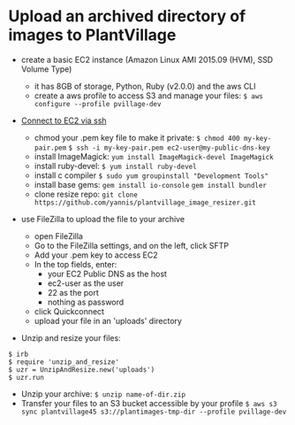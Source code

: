# Upload an archived directory of images to PlantVillage

- create a basic EC2 instance (Amazon Linux AMI 2015.09 (HVM), SSD Volume Type)
    - it has 8GB of storage, Python, Ruby (v2.0.0) and the aws CLI
    - create a aws profile to access S3 and manage your files:
    ```$ aws configure --profile pvillage-dev```
- [Connect to EC2 via ssh](http://docs.aws.amazon.com/AWSEC2/latest/UserGuide/AccessingInstancesLinux.html#AccessingInstancesLinuxSSHClient)
    - chmod your .pem key file to make it private:
    ```$ chmod 400 my-key-pair.pem```
    ```$ ssh -i my-key-pair.pem ec2-user@my-public-dns-key```
    - install ImageMagick:
    ```yum install ImageMagick-devel ImageMagick```
    - install ruby-devel:
    ```$ yum install ruby-devel```
    - install c compiler
    ```$ sudo yum groupinstall "Development Tools"```
    - install base gems:
    ```gem install io-console```
    ```gem install bundler```
    - clone resize repo:
    ```git clone https://github.com/yannis/plantvillage_image_resizer.git```

- use FileZilla to upload the file to your archive
    - open FileZilla
    - Go to the FileZilla settings, and on the left, click SFTP
    - Add your .pem key to access EC2
    - In the top fields, enter:
        - your EC2 Public DNS as the host
        - ec2-user as the user
        - 22 as the port
        - nothing as password
    - click Quickconnect
    - upload your file in an 'uploads' directory

- Unzip and resize your files:
```
$ irb
$ require 'unzip_and_resize'
$ uzr = UnzipAndResize.new('uploads')
$ uzr.run
```

- Unzip your archive:
```$ unzip name-of-dir.zip```
- Transfer your files to an S3 bucket accessible by your profile
```$ aws s3 sync plantvillage45 s3://plantimages-tmp-dir --profile pvillage-dev```
